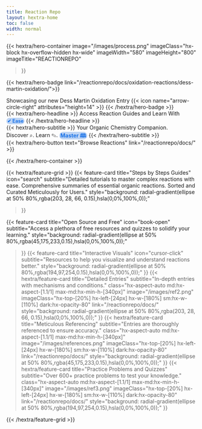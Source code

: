 ```yaml
---
title: Reaction Repo
layout: hextra-home
toc: false
width: normal
---
```

<style>
  body {
  background-size: cover;
  background-repeat: no-repeat;
  background-attachment: fixed;
  background-position: center;
}

/* Light mode background */
@media (prefers-color-scheme: light) {
  body {
    background-image: url('https://chemlord.github.io/reactionrepo/image-test/hexagonlight2.svg');
  }
}

/* Dark mode background */
@media (prefers-color-scheme: dark) {
  body {
    background-image: url('https://chemlord.github.io/reactionrepo/image-test/hexagonlight2.svg');
  }
}

.content-wrapper {
  position: relative;
  z-index: 1;
}

.highlight {
  background-color: #bdd4f4; /* Adjust the highlight color as needed */
  border-radius: 35px; /* Make the corners slightly rounded */
  padding: 0.1em 0.2em; /* Fine-tune padding to match text bounds */
  display: inline-block; /* Ensures the highlight only covers the text */
  line-height: 1.2; /* Adjust line-height to ensure vertical alignment */
  margin-top: 0.2em; /* Add margin to create space above */
  color: #1a73e8; /* Set the text color to match */
  font-weight: bold; /* Make the text bold */
  font-size: 0.9em; /* Slightly smaller font size */
}

.highlight2 {
  background-color: #bdd4f4; /* Adjust the highlight color as needed */
  border-radius: 10px; /* Make the corners slightly rounded */
  padding: 0.1em 0.2em; /* Fine-tune padding to match text bounds */
  display: inline-block; /* Ensures the highlight only covers the text */
  line-height: 1.2; /* Adjust line-height to ensure vertical alignment */
  margin: 0; /* Remove any default margin */
  color: #1a73e8; /* Set the text color to match */
  font-weight: bold; /* Make the text bold */
}

.highlight3 {
  background-color: #bdd4f4; /* Adjust the highlight color as needed */
  border-radius: 35px; /* Make the corners slightly rounded */
  padding: 0.1em 0.2em; /* Fine-tune padding to match text bounds */
  display: inline-block; /* Ensures the highlight only covers the text */
  line-height: 1.2; /* Adjust line-height to ensure vertical alignment */
  margin-top: 0.2em; /* Add margin to create space above */
  color: #1a73e8; /* Set the text color to match */
  font-weight: bold; /* Make the text bold */
}

.hx-wide {
  width: 100%; /* Or any other width you need */
  max-width: 100%; /* Ensure it doesn't exceed the container */
}


  </style>

{{< hextra/hero-container
  image="/images/process.png"
  imageClass="hx-block hx-overflow-hidden hx-wide"
  imageWidth="580" imageHeight="800"
  imageTitle="REACTIONREPO"
>}}

{{< hextra/hero-badge link="/reactionrepo/docs/oxidation-reactions/dess-martin-oxidation/">}}
  <div class="hx-w-2 hx-h-2 hx-rounded-full hx-bg-primary-400"></div>
  <span>Showcasing our new Dess Martin Oxidation Entry</span>
  {{< icon name="arrow-circle-right" attributes="height=14" >}}
{{< /hextra/hero-badge >}}

<div class="hx-mt-6 hx-mb-4">
{{< hextra/hero-headline >}}
  Access Reaction Guides and Learn With
  <mark class="highlight"> ✔ Ease </mark>
{{< /hextra/hero-headline >}}
</div>

<div class="hx-mb-6">
{{< hextra/hero-subtitle >}}
  Your Organic Chemistry Companion.&nbsp;<br class="sm:hx-block hx-hidden" />Discover ⌕. Learn ✎. <mark class="highlight3"><strong>Master 🕮</strong></mark>
{{< /hextra/hero-subtitle >}}
</div>

<div class="hx-mb-8">
{{< hextra/hero-button text="Browse Reactions" link="/reactionrepo/docs/" >}}
</div>

{{< /hextra/hero-container >}}

{{< hextra/feature-grid >}}
  {{< feature-card
    title="Steps by Steps Guides" icon="search"
    subtitle="Detailed tutorials to master complex reactions with ease. Comprehensive summaries of essential organic reactions. Sorted and Curated Meticulously for Users."
    style="background: radial-gradient(ellipse at 50% 80%,rgba(203, 28, 66, 0.15),hsla(0,0%,100%,0));"
  >}}
  
  {{< feature-card
    title="Open Source and Free" icon="book-open"
    subtitle="Access a plethora of free resources and quizzes to solidify your learning."
    style="background: radial-gradient(ellipse at 50% 80%,rgba(45,175,233,0.15),hsla(0,0%,100%,0));"
  >}}
  {{< feature-card
    title="Interactive Visuals" icon="cursor-click"
    subtitle="Resources to help you visualize and understand reactions better."
    style="background: radial-gradient(ellipse at 50% 80%,rgba(194,97,254,0.15),hsla(0,0%,100%,0));"
  >}}
   {{< hextra/feature-card
    title="Detailed Entries"
    subtitle="In-depth entries with mechanisms and conditions."
    class="hx-aspect-auto md:hx-aspect-[1.1/1] max-md:hx-min-h-[340px]"
    image="/images/ref2.png"
    imageClass="hx-top-[20%] hx-left-[24px] hx-w-[180%] sm:hx-w-[110%] dark:hx-opacity-80"
    link="/reactionrepo/docs/"
    style="background: radial-gradient(ellipse at 50% 80%,rgba(203, 28, 66, 0.15),hsla(0,0%,100%,0));"
  >}}
  {{< hextra/feature-card
    title="Meticulous Referencing"
    subtitle="Entries are thoroughly referenced to ensure accuracy."
    class="hx-aspect-auto md:hx-aspect-[1.1/1] max-md:hx-min-h-[340px]"
    image="/images/references.png"
    imageClass="hx-top-[20%] hx-left-[24px] hx-w-[180%] sm:hx-w-[110%] dark:hx-opacity-80"
    link="/reactionrepo/docs/"
    style="background: radial-gradient(ellipse at 50% 80%,rgba(45,175,233,0.15),hsla(0,0%,100%,0));"
  >}}
  {{< hextra/feature-card
    title="Practice Problems and Quizzes"
    subtitle="Over 600+ practice problems to test your knowledge."
    class="hx-aspect-auto md:hx-aspect-[1.1/1] max-md:hx-min-h-[340px]"
    image="/images/ref3.png"
    imageClass="hx-top-[20%] hx-left-[24px] hx-w-[180%] sm:hx-w-[110%] dark:hx-opacity-80"
    link="/reactionrepo/docs/"
    style="background: radial-gradient(ellipse at 50% 80%,rgba(194,97,254,0.15),hsla(0,0%,100%,0));"
  >}}

{{< /hextra/feature-grid >}}
